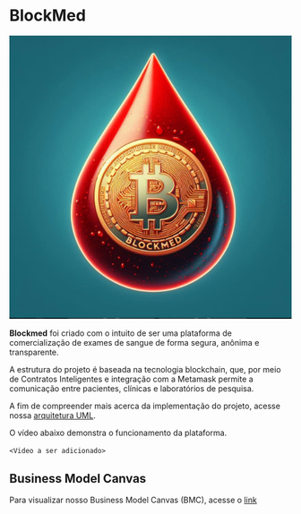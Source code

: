# BlockMed

![Alt text](./img/logo.png)

**Blockmed** foi criado com o intuito de ser uma plataforma de comercialização de exames de sangue de forma segura, anônima e transparente. 

A estrutura do projeto é baseada na tecnologia blockchain, que, por meio de Contratos Inteligentes e integração com a Metamask permite a comunicação entre pacientes, clínicas e laboratórios de pesquisa. 

A fim de compreender mais acerca da implementação do projeto, acesse nossa [arquitetura UML](./docs/Architecture/UML_architecture.png).

O vídeo abaixo demonstra o funcionamento da plataforma. 

`<Video a ser adicionado>`

## Business Model Canvas 
Para visualizar nosso Business Model Canvas (BMC), acesse o [link](BMC/BMC.png) 